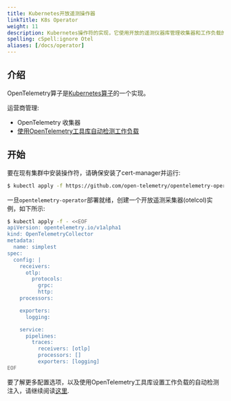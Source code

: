 ```yaml
---
title: Kubernetes开放遥测操作器
linkTitle: K8s Operator
weight: 11
description: Kubernetes操作符的实现，它使用开放的遥测仪器库管理收集器和工作负载的自动检测。
spelling: cSpell:ignore Otel
aliases: [/docs/operator]
---
```


## 介绍

OpenTelemetry算子是[Kubernetes算子](https://kubernetes.io/docs/concepts/extend-kubernetes/operator/)的一个实现。

运营商管理:

- OpenTelemetry 收集器
- [使用OpenTelemetry工具库自动检测工作负载](https://github.com/open-telemetry/opentelemetry-operator#opentelemetry-auto-instrumentation-injection)

## 开始

要在现有集群中安装操作符，请确保安装了cert-manager并运行:

```bash
$ kubectl apply -f https://github.com/open-telemetry/opentelemetry-operator/releases/latest/download/opentelemetry-operator.yaml
```

一旦`opentelemetry-operator`部署就绪，创建一个开放遥测采集器(otelcol)实例，如下所示:

```bash
$ kubectl apply -f - <<EOF
apiVersion: opentelemetry.io/v1alpha1
kind: OpenTelemetryCollector
metadata:
  name: simplest
spec:
  config: |
    receivers:
      otlp:
        protocols:
          grpc:
          http:
    processors:

    exporters:
      logging:

    service:
      pipelines:
        traces:
          receivers: [otlp]
          processors: []
          exporters: [logging]
EOF
```

要了解更多配置选项，以及使用OpenTelemetry工具库设置工作负载的自动检测注入，请继续阅读[这里](https://github.com/open-telemetry/opentelemetry-operator/blob/main/README.md).
